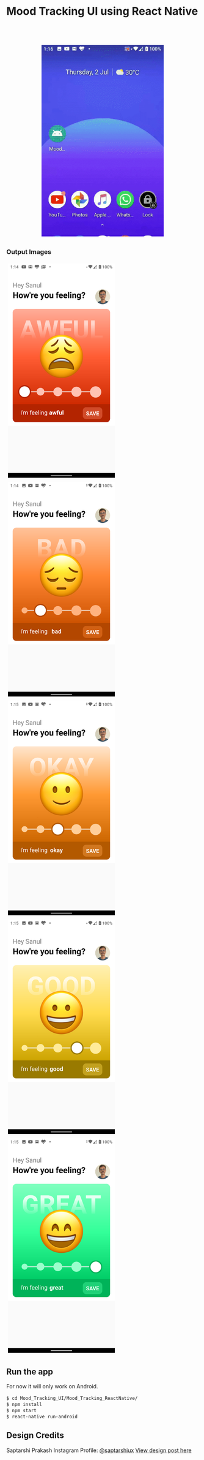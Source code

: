 # Mood Tracking UI using React Native
<br><br>

<p align="center">
<img style="padding:4px" src="/output/output.gif" width="320"/>
</p>

### Output Images
<p float="left">
  <img style="padding:4px" src="/output/awful_output.png" width="280" />
  <img style="padding:4px" src="/output/bad_output.png" width="280" /> 
  <img style="padding:4px" src="/output/okay_output.png" width="280" />
  <img style="padding:4px" src="/output/good_output.png" width="280" />
  <img style="padding:4px" src="/output/great_output.png" width="280" />
</p>

## Run the app
For now it will only work on Android.
```
$ cd Mood_Tracking_UI/Mood_Tracking_ReactNative/
$ npm install
$ npm start
$ react-native run-android
```

## Design Credits
Saptarshi Prakash
Instagram Profile: [@saptarshiux](https://instagram.com/saptarshiux?igshid=1bx0v75j6fjih)
[View design post here](https://www.instagram.com/p/B8ZNF4VjMv9/?igshid=1dya3zxr8wk0n)
